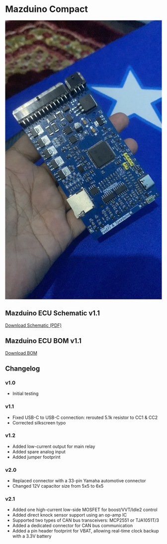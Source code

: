 # Mazduino Compact
![Assembled Mazduino ECU](v1.1/assembled.jpeg)

## Mazduino ECU Schematic v1.1
[Download Schematic (PDF)](https://github.com/amrikarisma/Mazduino/releases)

## Mazduino ECU BOM v1.1
[Download BOM](https://github.com/amrikarisma/Mazduino/releases)

## Changelog

### v1.0
- Initial testing

### v1.1
- Fixed USB-C to USB-C connection: rerouted 5.1k resistor to CC1 & CC2  
- Corrected silkscreen typo  

### v1.2
- Added low-current output for main relay  
- Added spare analog input  
- Added jumper footprint  

### v2.0
- Replaced connector with a 33-pin Yamaha automotive connector  
- Changed 12V capacitor size from 5x5 to 6x5  

### v2.1
- Added one high-current low-side MOSFET for boost/VVT/Idle2 control  
- Added direct knock sensor support using an op-amp IC  
- Supported two types of CAN bus transceivers: MCP2551 or TJA1051T/3  
- Added a dedicated connector for CAN bus communication  
- Added a pin header footprint for VBAT, allowing real-time clock backup with a 3.3V battery  